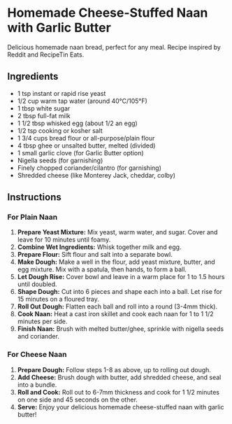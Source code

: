 # Homemade Cheese-Stuffed Naan with Garlic Butter

Delicious homemade naan bread, perfect for any meal. Recipe inspired by Reddit and RecipeTin Eats.

## Ingredients

- 1 tsp instant or rapid rise yeast
- 1/2 cup warm tap water (around 40°C/105°F)
- 1 tbsp white sugar
- 2 tbsp full-fat milk
- 1 1/2 tbsp whisked egg (about 1/2 an egg)
- 1/2 tsp cooking or kosher salt
- 1 3/4 cups bread flour or all-purpose/plain flour
- 4 tbsp ghee or unsalted butter, melted (divided)
- 1 small garlic clove (for Garlic Butter option)
- Nigella seeds (for garnishing)
- Finely chopped coriander/cilantro (for garnishing)
- Shredded cheese (like Monterey Jack, cheddar, colby)

## Instructions

### For Plain Naan

1. **Prepare Yeast Mixture:** Mix yeast, warm water, and sugar. Cover and leave for 10 minutes until foamy.
2. **Combine Wet Ingredients:** Whisk together milk and egg.
3. **Prepare Flour:** Sift flour and salt into a separate bowl.
4. **Make Dough:** Make a well in the flour, add yeast mixture, butter, and egg mixture. Mix with a spatula, then hands, to form a ball.
5. **Let Dough Rise:** Cover bowl and leave in a warm place for 1 to 1.5 hours until doubled.
6. **Shape Dough:** Cut into 6 pieces and shape each into a ball. Let rise for 15 minutes on a floured tray.
7. **Roll Out Dough:** Flatten each ball and roll into a round (3-4mm thick).
8. **Cook Naan:** Heat a cast iron skillet and cook each naan for 1 to 1 1/2 minutes per side.
9. **Finish Naan:** Brush with melted butter/ghee, sprinkle with nigella seeds and coriander.

### For Cheese Naan

1. **Prepare Dough:** Follow steps 1-8 as above, up to rolling out dough.
2. **Add Cheese:** Brush dough with butter, add shredded cheese, and seal into a bundle.
3. **Roll and Cook:** Roll out to 6-7mm thickness and cook for 1 1/2 minutes on one side and 45 seconds on the other.
4. **Serve:** Enjoy your delicious homemade cheese-stuffed naan with garlic butter!
